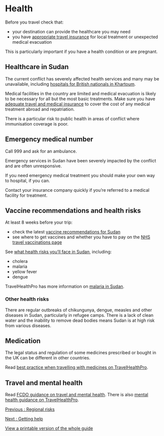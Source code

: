 # Health

Before you travel check that:

* your destination can provide the healthcare you may need
* you have [appropriate travel insurance](https://www.gov.uk/guidance/foreign-travel-insurance) for local treatment or unexpected medical evacuation

This is particularly important if you have a health condition or are pregnant.

## Healthcare in Sudan

The current conflict has severely affected health services and many may be unavailable, including [hospitals for British nationals in Khartoum](https://www.gov.uk/government/publications/sudan-list-of-medical-facilities/list-of-hospitals-for-british-nationals-in-khartoum).

Medical facilities in the country are limited and medical evacuation is likely to be necessary for all but the most basic treatments. Make sure you have [adequate travel and medical insurance](https://www.gov.uk/guidance/foreign-travel-insurance) to cover the cost of any medical treatment abroad and repatriation.

There is a particular risk to public health in areas of conflict where immunisation coverage is poor.

## Emergency medical number

Call 999 and ask for an ambulance.

Emergency services in Sudan have been severely impacted by the conflict and are often unresponsive.

If you need emergency medical treatment you should make your own way to hospital, if you can.

Contact your insurance company quickly if you’re referred to a medical facility for treatment.

## Vaccine recommendations and health risks

At least 8 weeks before your trip:

* check the latest [vaccine recommendations for Sudan](https://travelhealthpro.org.uk/country/212/sudan#Vaccine_Recommendations)
* see where to get vaccines and whether you have to pay on the [NHS travel vaccinations page](https://www.nhs.uk/conditions/travel-vaccinations/)

See [what health risks you’ll face in Sudan](https://travelhealthpro.org.uk/country/212/sudan), including:

* cholera
* malaria
* yellow fever
* dengue

TravelHealthPro has more information on [malaria in Sudan](https://www.travelhealthpro.org.uk/country/212/sudan#Malaria).

### Other health risks

There are regular outbreaks of chikungunya, dengue, measles and other diseases in Sudan, particularly in refugee camps. There is a lack of clean water and the inability to remove dead bodies means Sudan is at high risk from various diseases.

## Medication

The legal status and regulation of some medicines prescribed or bought in the UK can be different in other countries.

Read [best practice when travelling with medicines on TravelHealthPro](https://travelhealthpro.org.uk/factsheet/43/medicines-abroad).

## Travel and mental health

Read [FCDO guidance on travel and mental health](https://www.gov.uk/guidance/foreign-travel-advice-for-people-with-mental-health-issues). There is also [mental health guidance on TravelHealthPro](https://travelhealthpro.org.uk/factsheet/85/travelling-with-mental-health-conditions).

[Previous
:
Regional risks](/foreign-travel-advice/sudan/regional-risks)

[Next
:
Getting help](/foreign-travel-advice/sudan/getting-help)

[View a printable version of the whole guide](/foreign-travel-advice/sudan/print)